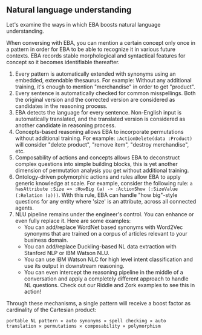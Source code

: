 ## Natural language understanding

Let's examine the ways in which EBA boosts natural language understanding.

When conversing with EBA, you can mention a certain concept only once in a pattern in order for EBA to be able to recognize it in various future contexts. EBA records stable morphological and syntactical features for concept so it becomes identifiable thereafter.
1. Every pattern is automatically extended with synonyms using an embedded, extendable thesaurus. For example: Without any additional training, it's enough to mention "merchandise" in order to get "product".
1. Every sentence is automatically checked for common misspellings. Both the original version and the corrected version are considered as candidates in the reasoning process.
1. EBA detects the language for every sentence. Non-English input is automatically translated, and the translated version is considered as another candidate in reasoning process.
1. Concepts-based reasoning allows EBA to incorporate permutations without additional training. For example: `:ActionDelete(data :Product)` will consider "delete product", "remove item", "destroy merchandise", etc.
1. Composability of actions and concepts allows EBA to deconstruct complex questions into simple building blocks, this is yet another dimension of permutation analysis you get without additional training.
1. Ontology-driven polymorphic actions and rules allow EBA to apply generic knowledge at scale. For example, consider the following rule: `a hasAttribute :Size => :HowBig (a) -> :ActionShow (:SizeValue (:Relation (a)))`. With this rule, EBA can handle "how big"-style questions for any entity where 'size' is an attribute, across all connected agents.
1. NLU pipeline remains under the engineer's control. You can enhance or even fully replace it. Here are some examples:
    * You can add/replace WordNet based synonyms with Word2Vec synonyms that are trained on a corpus of articles relevant to your business domain.
    * You can add/replace Duckling-based NL data extraction with Stanford NLP or IBM Watson NLU.
    * You can use IBM Watson NLC for high level intent classification and use its output in downstream reasoning.
    * You can even intercept the reasoning pipeline in the middle of a conversation and apply a completely different approach to handle NL questions. Check out our Riddle and Zork examples to see this in action!

Through these mechanisms, a single pattern will receive a boost factor as cardinality of the Cartesian product:

`portable NL pattern ✕ auto synonyms ✕ spell checking ✕ auto translation ✕ permutations ✕ composability ✕ polymorphism`
